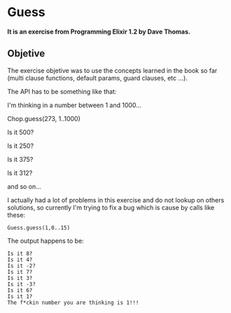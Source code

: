 # Guess

**It is an exercise from Programming Elixir 1.2 by Dave Thomas.**

## Objetive

The exercise objetive was to use the concepts learned in the book so far (multi clause functions, default params, guard clauses, etc ...).

The API has to be something like that:

I'm thinking in a number between 1 and 1000...

Chop.guess(273, 1..1000)

Is it 500?

Is it 250?

Is it 375?

Is it 312?

and so on...


I actually had a lot of problems in this exercise and do not lookup on others solutions, so currently I'm trying to fix a bug which is cause by calls like these:

```
Guess.guess(1,0..15)
```

The output happens to be:

```
Is it 8?
Is it 4?
Is it -2?
Is it 7?
Is it 3?
Is it -3?
Is it 6?
Is it 1?
The f*ckin number you are thinking is 1!!!
```

